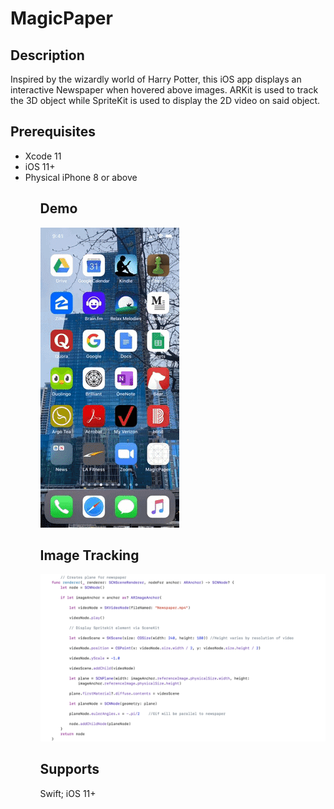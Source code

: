 # MagicPaper

## Description 

Inspired by the wizardly world of Harry Potter, this iOS app displays an interactive Newspaper when hovered above images.
ARKit is used to track the 3D object while SpriteKit is used to display the 2D video on said object.

## Prerequisites

<ul>
<li>Xcode 11</li>

<li>iOS 11+</li>

<li>Physical iPhone 8 or above</li>

<ul>

## Demo

![](./MagicPaper/Newspaper.gif)

## Image Tracking 

![](./MagicPaper/PlaneDetection.png)

## Supports

Swift; iOS 11+
